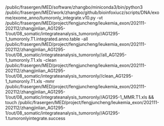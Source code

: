 /public/frasergen/MED/software/zhangbo/miniconda3/bin/python3 /public/frasergen/MED/work/zhangbo/github/bioinfoxiucz/scripts/DNA/exome/exome_anno/tumoronly_integrate.v10.py -vt /public/frasergen/MED/project/fengjuncheng/leukemia_exon/202111-202112/zhangjinlian_AG1295-1/out/08_somatic/integrateanalysis_tumoronly//AG1295-1_tumoronly.T1.integrated.anno.table -all /public/frasergen/MED/project/fengjuncheng/leukemia_exon/202111-202112/zhangjinlian_AG1295-1/out/08_somatic/integrateanalysis_tumoronly//all_AG1295-1_tumoronly.T1.xls -clean /public/frasergen/MED/project/fengjuncheng/leukemia_exon/202111-202112/zhangjinlian_AG1295-1/out/08_somatic/integrateanalysis_tumoronly//clean_AG1295-1_tumoronly.T1.xls -mmr /public/frasergen/MED/project/fengjuncheng/leukemia_exon/202111-202112/zhangjinlian_AG1295-1/out/08_somatic/integrateanalysis_tumoronly//AG1295-1_MMR.T1.xls && touch /public/frasergen/MED/project/fengjuncheng/leukemia_exon/202111-202112/zhangjinlian_AG1295-1/out/08_somatic/integrateanalysis_tumoronly//AG1295-1.tumoronlyintegrate.success
